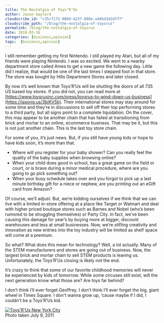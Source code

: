 ```yaml
---
title: The Nostalgia of Toys’R’Us
author: Jason Gaylord
cloudscribe_id: "c35cf172-089d-4237-809e-a48bd3d2dff7"
cloudscribe_path: "/blog/the-nostalgia-of-toysrus"
permalink: /blog/the-nostalgia-of-toysrus
date: 2018-03-16
categories: [business,opinion]
tags:  [business,opinion]
---
```


I still remember getting my first Nintendo. I still played my Atari, but all of my friends were playing Nintendo. I was so excited. We went to a nearby department store called Ames to get a new game the following day. Little did I realize, that would be one of the last times I stepped foot in that store. The store was bought by Hills Department Stores and later closed.

By now it’s well known that Toys’R’Us will be shutting the doors of all 735 US based toy stores. If you did not, you can read more at [https://www.toysrusinc.com/press/toysrus-to-wind-down-us-business](https://jasong.us/3biKV5b). Their international stores may stay around for some time and they’re in discussions to sell off their top performing stores to a third party, but all signs point to a complete liquidation. On the cover, this may appear to be another chain that has failed at transitioning from brick and mortar to an online, ecommerce business. That may be it, but this is not just another chain. This is the last toy store chain.

For some of you, it’s just news. But, if you still have young kids or hope to have kids soon, it’s more than that.

- Where will you register for your baby shower? Can you really feel the quality of the baby supplies when browsing online?
- When your child does good in school, has a great game on the field or court, or is brave during a minor medical procedure, where are you going to go pick something out?
- When your busy schedule takes over and you forgot to pick up a last minute birthday gift for a niece or nephew, are you printing out an eGift card from Amazon?

Of course, we’ll adjust. But, we’re kidding ourselves if we think that we can live with a limited in-store offering at a place like Target or Walmart and deal with higher priced boutique stores such as Barnes and Nobel (who’s been rumored to be struggling themselves) or Party City. In fact, we’ve been causing this damage for year’s by buying more at bigger, discount warehouses and less at small businesses. Now, we’re stifling creativity and innovation as new entries into the toy industry will be limited as shelf space will come at a premium.

So what? What does this mean for technology? Well, a lot actually. Many of the STEM manufacturers and stores are going out of business. Now, the largest brick and mortar chain to sell STEM products is leaving us. Unfortunately, the Toys’R’Us closing is likely not the end. 

It’s crazy to think that some of our favorite childhood memories will never be experienced by kids of tomorrow. While some circuses still exist, will the next generation know what those are? Are toys far behind?

I don’t think I’ll ever forget Geoffrey. I don’t think I’ll ever forget the big, giant wheel in Times Square. I don't wanna grow up, ‘cause maybe if I did, I couldn't be a Toys’R’Us kid.

[![Toys'R'Us New York City](https://cdn.jasongaylord.com/images/2018/03/16/toysrus-nyc.jpg "Toys'R'Us New York City")](https://cdn.jasongaylord.com/images/2018/03/16/toysrus-nyc.jpg)  
Photo taken July 9, 2011